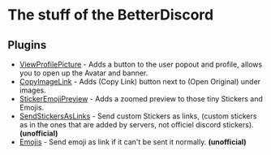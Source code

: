# The stuff of the BetterDiscord

## Plugins
- [ViewProfilePicture](https://github.com/Skamt/BDAddons/tree/main/ViewProfilePicture) - Adds a button to the user popout and profile, allows you to open up the Avatar and banner. 
- [CopyImageLink](https://github.com/Skamt/BDAddons/tree/main/CopyImageLink) - Adds (Copy Link) button next to (Open Original) under images. 
- [StickerEmojiPreview](https://github.com/Skamt/BDAddons/tree/main/StickerEmojiPreview) - Adds a zoomed preview to those tiny Stickers and Emojis.
- [SendStickersAsLinks](https://github.com/Skamt/BDAddons/tree/main/SendStickersAsLinks) - Send custom Stickers as links, (custom stickers as in the ones that are added by servers, not officiel discord stickers). **(unofficial)**
- [Emojis](https://github.com/Skamt/BDAddons/tree/main/Emojis) - Send emoji as link if it can't be sent it normally. **(unofficial)**